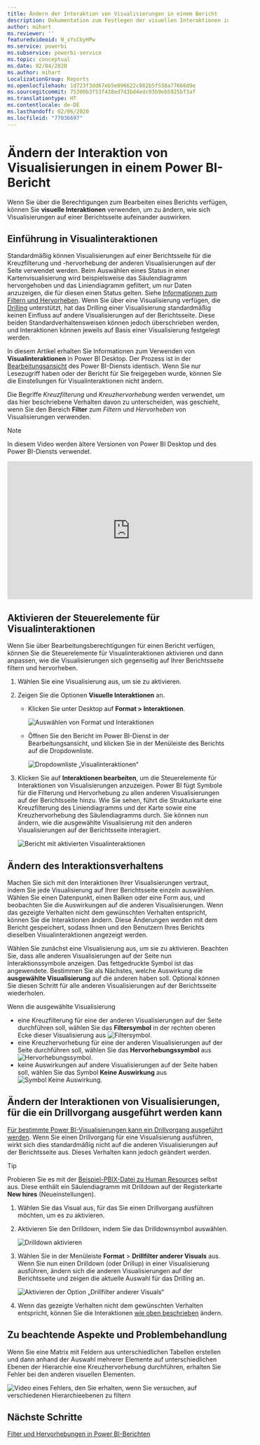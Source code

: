 ```yaml
---
title: Ändern der Interaktion von Visualisierungen in einem Bericht
description: Dokumentation zum Festlegen der visuellen Interaktionen in Berichten von Power BI Desktop und Power BI-Diensten.
author: mihart
ms.reviewer: ''
featuredvideoid: N_xYsCbyHPw
ms.service: powerbi
ms.subservice: powerbi-service
ms.topic: conceptual
ms.date: 02/04/2020
ms.author: mihart
LocalizationGroup: Reports
ms.openlocfilehash: 1d723f3dd67eb5e096622c882b5f538a77666d9e
ms.sourcegitcommit: 75300b3f53f438ed7d3bd4edc93b9eb5925bf3af
ms.translationtype: HT
ms.contentlocale: de-DE
ms.lasthandoff: 02/06/2020
ms.locfileid: "77036697"
---
```

# <a name="change-how-visuals-interact-in-a-power-bi-report"></a>Ändern der Interaktion von Visualisierungen in einem Power BI-Bericht
Wenn Sie über die Berechtigungen zum Bearbeiten eines Berichts verfügen, können Sie **visuelle Interaktionen** verwenden, um zu ändern, wie sich Visualisierungen auf einer Berichtsseite aufeinander auswirken. 

## <a name="introduction-to-visual-interactions"></a>Einführung in Visualinteraktionen
Standardmäßig können Visualisierungen auf einer Berichtsseite für die Kreuzfilterung und -hervorhebung der anderen Visualisierungen auf der Seite verwendet werden.
Beim Auswählen eines Status in einer Kartenvisualisierung wird beispielsweise das Säulendiagramm hervorgehoben und das Liniendiagramm gefiltert, um nur Daten anzuzeigen, die für diesen einen Status gelten.
Siehe [Informationen zum Filtern und Hervorheben](power-bi-reports-filters-and-highlighting.md). Wenn Sie über eine Visualisierung verfügen, die [Drilling](consumer/end-user-drill.md) unterstützt, hat das Drilling einer Visualisierung standardmäßig keinen Einfluss auf andere Visualisierungen auf der Berichtsseite. Diese beiden Standardverhaltensweisen können jedoch überschrieben werden, und Interaktionen können jeweils auf Basis einer Visualisierung festgelegt werden.

In diesem Artikel erhalten Sie Informationen zum Verwenden von **Visualinteraktionen** in Power BI Desktop. Der Prozess ist in der [Bearbeitungsansicht](service-interact-with-a-report-in-editing-view.md) des Power BI-Diensts identisch. Wenn Sie nur Lesezugriff haben oder der Bericht für Sie freigegeben wurde, können Sie die Einstellungen für Visualinteraktionen nicht ändern.

Die Begriffe *Kreuzfilterung* und *Kreuzhervorhebung* werden verwendet, um das hier beschriebene Verhalten davon zu unterscheiden, was geschieht, wenn Sie den Bereich **Filter** zum *Filtern* und *Hervorheben* von Visualisierungen verwenden.  

> [!NOTE]
> In diesem Video werden ältere Versionen von Power BI Desktop und des Power BI-Diensts verwendet. 
>
>

<iframe width="560" height="315" src="https://www.youtube.com/embed/N_xYsCbyHPw?list=PL1N57mwBHtN0JFoKSR0n-tBkUJHeMP2cP" frameborder="0" allowfullscreen></iframe>


## <a name="enable-the-visual-interaction-controls"></a>Aktivieren der Steuerelemente für Visualinteraktionen
Wenn Sie über Bearbeitungsberechtigungen für einen Bericht verfügen, können Sie die Steuerelemente für Visualinteraktionen aktivieren und dann anpassen, wie die Visualisierungen sich gegenseitig auf Ihrer Berichtsseite filtern und hervorheben. 

1. Wählen Sie eine Visualisierung aus, um sie zu aktivieren.  
2. Zeigen Sie die Optionen **Visuelle Interaktionen** an.
    

    - Klicken Sie unter Desktop auf **Format > Interaktionen**.

        ![Auswählen von Format und Interaktionen](media/service-reports-visual-interactions/power-bi-interaction.png)

    - Öffnen Sie den Bericht im Power BI-Dienst in der Bearbeitungsansicht, und klicken Sie in der Menüleiste des Berichts auf die Dropdownliste.

        ![Dropdownliste „Visualinteraktionen“](media/service-reports-visual-interactions/power-bi-service.png)

3. Klicken Sie auf **Interaktionen bearbeiten**, um die Steuerelemente für Interaktionen von Visualisierungen anzuzeigen. Power BI fügt Symbole für die Filterung und Hervorhebung zu allen anderen Visualisierungen auf der Berichtsseite hinzu. Wie Sie sehen, führt die Strukturkarte eine Kreuzfilterung des Liniendiagramms und der Karte sowie eine Kreuzhervorhebung des Säulendiagramms durch. Sie können nun ändern, wie die ausgewählte Visualisierung mit den anderen Visualisierungen auf der Berichtsseite interagiert.
   
    ![Bericht mit aktivierten Visualinteraktionen](media/service-reports-visual-interactions/power-bi-turn-on.png)


## <a name="change-the-interaction-behavior"></a>Ändern des Interaktionsverhaltens
Machen Sie sich mit den Interaktionen Ihrer Visualisierungen vertraut, indem Sie jede Visualisierung auf Ihrer Berichtsseite einzeln auswählen.  Wählen Sie einen Datenpunkt, einen Balken oder eine Form aus, und beobachten Sie die Auswirkungen auf die anderen Visualisierungen. Wenn das gezeigte Verhalten nicht dem gewünschten Verhalten entspricht, können Sie die Interaktionen ändern. Diese Änderungen werden mit dem Bericht gespeichert, sodass Ihnen und den Benutzern Ihres Berichts dieselben Visualinteraktionen angezeigt werden.


Wählen Sie zunächst eine Visualisierung aus, um sie zu aktivieren.  Beachten Sie, dass alle anderen Visualisierungen auf der Seite nun Interaktionssymbole anzeigen. Das fettgedruckte Symbol ist das angewendete. Bestimmen Sie als Nächstes, welche Auswirkung die **ausgewählte Visualisierung** auf die anderen haben soll.  Optional können Sie diesen Schritt für alle anderen Visualisierungen auf der Berichtsseite wiederholen.

Wenn die ausgewählte Visualisierung
   
   * eine Kreuzfilterung für eine der anderen Visualisierungen auf der Seite durchführen soll, wählen Sie das **Filtersymbol** in der rechten oberen Ecke dieser Visualisierung aus ![Filtersymbol](media/service-reports-visual-interactions/power-bi-filter-icon.png).
   * eine Kreuzhervorhebung für eine der anderen Visualisierungen auf der Seite durchführen soll, wählen Sie das **Hervorhebungssymbol** aus ![Hervorhebungssymbol](media/service-reports-visual-interactions/power-bi-highlight-icon.png).
   * keine Auswirkungen auf andere Visualisierungen auf der Seite haben soll, wählen Sie das Symbol **Keine Auswirkung** aus ![Symbol Keine Auswirkung](media/service-reports-visual-interactions/power-bi-no-impact.png).

## <a name="change-the-interactions-of-drillable-visualizations"></a>Ändern der Interaktionen von Visualisierungen, für die ein Drillvorgang ausgeführt werden kann
[Für bestimmte Power BI-Visualisierungen kann ein Drillvorgang ausgeführt werden](consumer/end-user-drill.md). Wenn Sie einen Drillvorgang für eine Visualisierung ausführen, wirkt sich dies standardmäßig nicht auf die anderen Visualisierungen auf der Berichtsseite aus. Dieses Verhalten kann jedoch geändert werden. 

> [!TIP]
> Probieren Sie es mit der [Beispiel-PBIX-Datei zu Human Resources](https://download.microsoft.com/download/6/9/5/69503155-05A5-483E-829A-F7B5F3DD5D27/Human%20Resources%20Sample%20PBIX.pbix) selbst aus. Diese enthält ein Säulendiagramm mit Drilldown auf der Registerkarte **New hires** (Neueinstellungen).
>

1. Wählen Sie das Visual aus, für das Sie einen Drillvorgang ausführen möchten, um es zu aktivieren. 

2. Aktivieren Sie den Drilldown, indem Sie das Drilldownsymbol auswählen.

    ![Drilldown aktivieren](media/service-reports-visual-interactions/power-bi-drill-down.png)

2. Wählen Sie in der Menüleiste **Format** > **Drillfilter anderer Visuals** aus.  Wenn Sie nun einen Drilldown (oder Drillup) in einer Visualisierung ausführen, ändern sich die anderen Visualisierungen auf der Berichtsseite und zeigen die aktuelle Auswahl für das Drilling an. 

    ![Aktivieren der Option „Drillfilter anderer Visuals“](media/service-reports-visual-interactions/power-bi-drill.png)

3. Wenn das gezeigte Verhalten nicht dem gewünschten Verhalten entspricht, können Sie die Interaktionen [wie oben beschrieben](#change-the-interaction-behavior) ändern.

## <a name="considerations-and-troubleshooting"></a>Zu beachtende Aspekte und Problembehandlung
Wenn Sie eine Matrix mit Feldern aus unterschiedlichen Tabellen erstellen und dann anhand der Auswahl mehrerer Elemente auf unterschiedlichen Ebenen der Hierarchie eine Kreuzhervorhebung durchführen, erhalten Sie Fehler bei den anderen visuellen Elementen. 

![Video eines Fehlers, den Sie erhalten, wenn Sie versuchen, auf verschiedenen Hierarchieebenen zu filtern](media/service-reports-visual-interactions/cross-highlight.gif)
    
## <a name="next-steps"></a>Nächste Schritte
[Filter und Hervorhebungen in Power BI-Berichten](power-bi-reports-filters-and-highlighting.md)